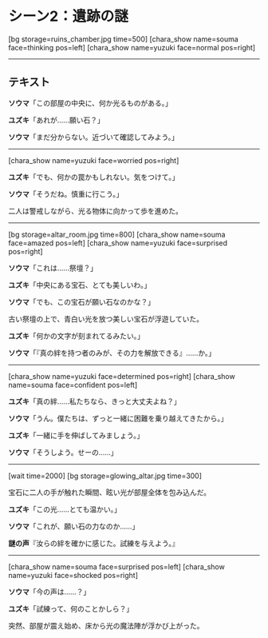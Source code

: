 # シーン2：遺跡の謎

[bg storage=ruins_chamber.jpg time=500]
[chara_show name=souma face=thinking pos=left]
[chara_show name=yuzuki face=normal pos=right]

---

## テキスト

**ソウマ**「この部屋の中央に、何か光るものがある。」

**ユズキ**「あれが……願い石？」

**ソウマ**「まだ分からない。近づいて確認してみよう。」

---

[chara_show name=yuzuki face=worried pos=right]

**ユズキ**「でも、何かの罠かもしれない。気をつけて。」

**ソウマ**「そうだね。慎重に行こう。」

二人は警戒しながら、光る物体に向かって歩を進めた。

---

[bg storage=altar_room.jpg time=800]
[chara_show name=souma face=amazed pos=left]
[chara_show name=yuzuki face=surprised pos=right]

**ソウマ**「これは……祭壇？」

**ユズキ**「中央にある宝石、とても美しいわ。」

**ソウマ**「でも、この宝石が願い石なのかな？」

古い祭壇の上で、青白い光を放つ美しい宝石が浮遊していた。

**ユズキ**「何かの文字が刻まれてるみたい。」

**ソウマ**「『真の絆を持つ者のみが、その力を解放できる』……か。」

---

[chara_show name=yuzuki face=determined pos=right]
[chara_show name=souma face=confident pos=left]

**ユズキ**「真の絆……私たちなら、きっと大丈夫よね？」

**ソウマ**「うん。僕たちは、ずっと一緒に困難を乗り越えてきたから。」

**ユズキ**「一緒に手を伸ばしてみましょう。」

**ソウマ**「そうしよう。せーの……」

---

[wait time=2000]
[bg storage=glowing_altar.jpg time=300]

宝石に二人の手が触れた瞬間、眩い光が部屋全体を包み込んだ。

**ユズキ**「この光……とても温かい。」

**ソウマ**「これが、願い石の力なのか……」

**謎の声**『汝らの絆を確かに感じた。試練を与えよう。』

---

[chara_show name=souma face=surprised pos=left]
[chara_show name=yuzuki face=shocked pos=right]

**ソウマ**「今の声は……？」

**ユズキ**「試練って、何のことかしら？」

突然、部屋が震え始め、床から光の魔法陣が浮かび上がった。